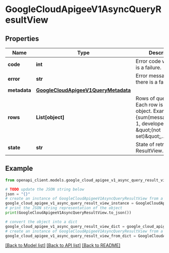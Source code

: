 # GoogleCloudApigeeV1AsyncQueryResultView


## Properties

Name | Type | Description | Notes
------------ | ------------- | ------------- | -------------
**code** | **int** | Error code when there is a failure. | [optional] 
**error** | **str** | Error message when there is a failure. | [optional] 
**metadata** | [**GoogleCloudApigeeV1QueryMetadata**](GoogleCloudApigeeV1QueryMetadata.md) |  | [optional] 
**rows** | **List[object]** | Rows of query result. Each row is a JSON object. Example: {sum(message_count): 1, developer_app: \&quot;(not set)\&quot;,…} | [optional] 
**state** | **str** | State of retrieving ResultView. | [optional] 

## Example

```python
from openapi_client.models.google_cloud_apigee_v1_async_query_result_view import GoogleCloudApigeeV1AsyncQueryResultView

# TODO update the JSON string below
json = "{}"
# create an instance of GoogleCloudApigeeV1AsyncQueryResultView from a JSON string
google_cloud_apigee_v1_async_query_result_view_instance = GoogleCloudApigeeV1AsyncQueryResultView.from_json(json)
# print the JSON string representation of the object
print(GoogleCloudApigeeV1AsyncQueryResultView.to_json())

# convert the object into a dict
google_cloud_apigee_v1_async_query_result_view_dict = google_cloud_apigee_v1_async_query_result_view_instance.to_dict()
# create an instance of GoogleCloudApigeeV1AsyncQueryResultView from a dict
google_cloud_apigee_v1_async_query_result_view_from_dict = GoogleCloudApigeeV1AsyncQueryResultView.from_dict(google_cloud_apigee_v1_async_query_result_view_dict)
```
[[Back to Model list]](../README.md#documentation-for-models) [[Back to API list]](../README.md#documentation-for-api-endpoints) [[Back to README]](../README.md)


